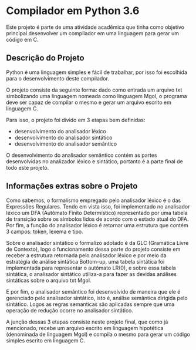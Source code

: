 # Compilador em Python 3.6
Este projeto é parte de uma atividade acadêmica que tinha como objetivo principal desenvolver um compilador em uma linguagem para gerar um código em C.

## Descrição do Projeto
Python é uma linguagem simples e fácil de trabalhar, por isso foi escolhida para o desenvolvimento deste compilador.

O projeto consiste da seguinte forma: dado como entrada um arquivo txt simbolizando uma linguagem nomeada como linguagem Mgol, o programa deve ser capaz de compilar o mesmo e gerar um arquivo escrito em linguagem C. 

Para isso, o projeto foi divido em 3 etapas bem definidas: 
* desenvolvimento do analisador léxico
* desenvolvimento do analisador sintático
* desenvolvimento do analisador semântico

O desenvolvimento do analisador semântico contém as partes desenvolvidas no analizador léxico e sintático, portanto é a parte final de todo este projeto.

## Informações extras sobre o Projeto
Como sabemos, o formalismo empregado pelo analisador léxico é o das Expressões Regulares. Tendo em vista isso, foi implementado no analisador léxico um DFA (Autômato Finito Determístico) representado por uma tabela de transição sobre os símbolos lidos de acordo com o estado atual do DFA. Por fim, a função do analisador léxico é retornar uma estrutura que contém 3 campos: token, lexema e tipo.

Sobre o analisador sintático o formalizo adotado é da GLC (Gramática Livre de Contexto), logo o funcionamento dessa parte do projeto consiste em receber a estrutura retornada pelo analisador léxico e por meio da estratégia de análise sintática Bottom-up, uma tabela sintática foi implementada para representar o autômato LR(0), e sobre essa tabela sintática, o analisador sintático utiliza-a para fazer as devidas análises sintáticas sobre o arquivo txt Mgol.

E por fim, o analisador semântico foi desenvolvido de maneira que ele é gerenciado pelo analisador sintático, isto é, análise semântica dirigida pelo sintático. Logos as regras semanticas são aplicadas sempre que uma operação de redução ocorre no analisador sintático.

A junção dessas 3 etapas consiste neste projeto final, que como já mencionado, recebe um arquivo escrito em linguagem hipotética (denominada de linguagem Mgol) e compila o mesmo para gerar um código simples escrito em linguagem C.

